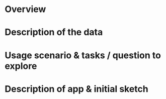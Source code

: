 # Overview
# Description of the data
# Usage scenario & tasks / question to explore
# Description of app & initial sketch
